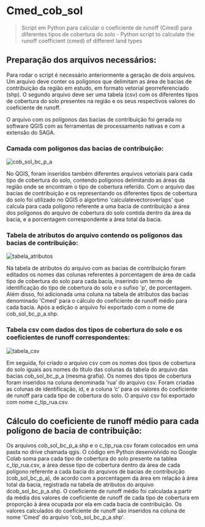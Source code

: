 # Cmed_cob_sol
> Script em Python para calcular o coeficiente de runoff (Cmed) para diferentes tipos de cobertura do solo - Python script to calculate the runoff coefficient (cmed) of different land types


## Preparação dos arquivos necessários:

Para rodar o script é necessário anteriormente a geração de dois arquivos. Um arquivo deve conter os polígonos que delimitam as área de bacias de contribuição da  região em estudo, em formato vetorial georreferenciado (shp). O segundo arquivo deve ser uma tabela (csv) com os diferentes tipos de cobertura do solo presentes na região e os seus respectivos valores do coeficiente de runoff.

O arquivo com os polígonos das bacias de contribuição foi gerada no software QGIS com as ferramentas de processamento nativas e com a extensão do SAGA.

### Camada com polígonos das bacias de contribuição:

![cob_sol_bc_p_a](https://user-images.githubusercontent.com/116915472/224740093-508c8fa0-15aa-4207-b946-426da0723c2a.PNG)


No QGIS, foram inseridos também diferentes arquivos vetoriais para cada tipo de cobertura do solo, contendo polígonos delimitando as áreas da região onde se encontram o tipo de cobertura referido. Com o arquivo das bacias de contribuição e os representando os diferentes tipos de cobertura do solo foi utilizado no QGIS o algortimo 'calculatevectoroverlaps' que calcula para cada polígono referente a uma bacia de contribuição a área dos polígonos do arquivo de cobertura do solo contida dentro da área da bacia, e a porcentagem correspondente a área total da bacia.

### Tabela de atributos do arquivo contendo os polígonos das bacias de contribuição:

![tabela_atributos](https://user-images.githubusercontent.com/116915472/224802591-c7236f94-8f4c-40df-bb5a-7589319e6c14.PNG)


Na tabela de atributos do arquivo com as bacias de contribuição foram editados os nomes das colunas referentes à porcentagem de área de cada tipo de cobertura do solo para cada bacia, inserindo um termo de identificação do tipo de cobertura do solo e o sufixo 'p', de porcentagem. Além disso, foi adicionada uma coluna na tabela de atributos das bacias denominado 'Cmed' para o cálculo do coeficiente de runoff médio para cada bacia. Após a edição o arquivo foi exportado com o nome de cob_sol_bc_p_a.shp.

### Tabela csv com dados dos tipos de cobertura do solo e os coeficientes de runoff correspondentes: 

![tabela_csv](https://user-images.githubusercontent.com/116915472/224802894-fe2f3a80-acd7-447a-bb0c-ce90d65a99cb.PNG)


Em seguida, foi criado o arquivo csv com os nomes dos tipos de cobertura do solo iguais aos nomes do título das colunas da tabela do arquivo das bacias cob_sol_bc_p_a (mesma grafia). Os nomes dos tipos de cobertura foram inseridos na coluna denominada ‘rua’ do arquivo csv. Foram criadas as colunas de identificação, id, e a coluna ‘c’ para os valores do coeficiente de runoff para cada tipo de cobertura do solo. O arquivo csv foi exportado com nome c_tip_rua.csv.


## Cálculo do coeficiente de runoff médio para cada polígono de bacia de contribuição:

Os arquivos cob_sol_bc_p_a.shp e o c_tip_rua.csv foram colocados em uma pasta no drive chamada qgis. O código em Python desenvolvido no Google Colab soma para cada tipo de cobertura do solo presente na tablea c_tip_rua.csv, a área desse tipo de cobertura dentro da área de cada polígono referente a cada bacia do arquivos de bacias de contribuição (cob_sol_bc_p_a), de acordo com a porcentagem da área em relação à área total da bacia, registrada na tabela de atributos do arquivo dcob_sol_bc_p_a.shp. O coeficiente de runoff médio foi calculada a partir da média dos valores de coeficiente de runoff de cada tipo de cobertura em proporção à área ocupada por ela em cada bacia de contribuição.  Os valores calculados do coeficiente de runoff são inseridos na coluna de nome 'Cmed' do arquivo 'cob_sol_bc_p_a.shp'.

